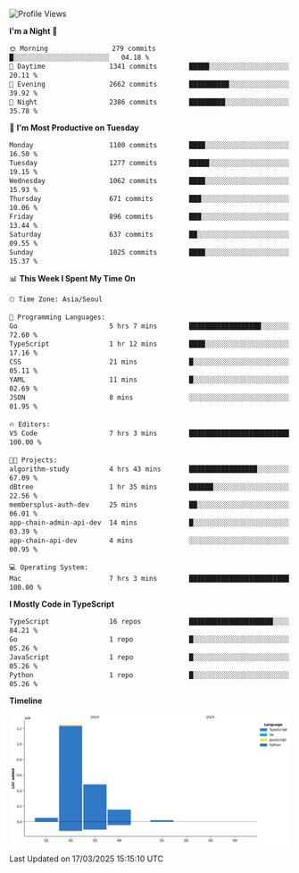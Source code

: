 <!--START_SECTION:waka-->
![Profile Views](http://img.shields.io/badge/Profile%20Views-58-blue)

**I'm a Night 🦉** 

```text
🌞 Morning                279 commits         █░░░░░░░░░░░░░░░░░░░░░░░░   04.18 % 
🌆 Daytime                1341 commits        █████░░░░░░░░░░░░░░░░░░░░   20.11 % 
🌃 Evening                2662 commits        ██████████░░░░░░░░░░░░░░░   39.92 % 
🌙 Night                  2386 commits        █████████░░░░░░░░░░░░░░░░   35.78 % 
```
📅 **I'm Most Productive on Tuesday** 

```text
Monday                   1100 commits        ████░░░░░░░░░░░░░░░░░░░░░   16.50 % 
Tuesday                  1277 commits        █████░░░░░░░░░░░░░░░░░░░░   19.15 % 
Wednesday                1062 commits        ████░░░░░░░░░░░░░░░░░░░░░   15.93 % 
Thursday                 671 commits         ███░░░░░░░░░░░░░░░░░░░░░░   10.06 % 
Friday                   896 commits         ███░░░░░░░░░░░░░░░░░░░░░░   13.44 % 
Saturday                 637 commits         ██░░░░░░░░░░░░░░░░░░░░░░░   09.55 % 
Sunday                   1025 commits        ████░░░░░░░░░░░░░░░░░░░░░   15.37 % 
```


📊 **This Week I Spent My Time On** 

```text
🕑︎ Time Zone: Asia/Seoul

💬 Programming Languages: 
Go                       5 hrs 7 mins        ██████████████████░░░░░░░   72.60 % 
TypeScript               1 hr 12 mins        ████░░░░░░░░░░░░░░░░░░░░░   17.16 % 
CSS                      21 mins             █░░░░░░░░░░░░░░░░░░░░░░░░   05.11 % 
YAML                     11 mins             █░░░░░░░░░░░░░░░░░░░░░░░░   02.69 % 
JSON                     8 mins              ░░░░░░░░░░░░░░░░░░░░░░░░░   01.95 % 

🔥 Editors: 
VS Code                  7 hrs 3 mins        █████████████████████████   100.00 % 

🐱‍💻 Projects: 
algorithm-study          4 hrs 43 mins       █████████████████░░░░░░░░   67.09 % 
dBtree                   1 hr 35 mins        ██████░░░░░░░░░░░░░░░░░░░   22.56 % 
membersplus-auth-dev     25 mins             ██░░░░░░░░░░░░░░░░░░░░░░░   06.01 % 
app-chain-admin-api-dev  14 mins             █░░░░░░░░░░░░░░░░░░░░░░░░   03.39 % 
app-chain-api-dev        4 mins              ░░░░░░░░░░░░░░░░░░░░░░░░░   00.95 % 

💻 Operating System: 
Mac                      7 hrs 3 mins        █████████████████████████   100.00 % 
```

**I Mostly Code in TypeScript** 

```text
TypeScript               16 repos            █████████████████████░░░░   84.21 % 
Go                       1 repo              █░░░░░░░░░░░░░░░░░░░░░░░░   05.26 % 
JavaScript               1 repo              █░░░░░░░░░░░░░░░░░░░░░░░░   05.26 % 
Python                   1 repo              █░░░░░░░░░░░░░░░░░░░░░░░░   05.26 % 
```



**Timeline**

![Lines of Code chart](https://raw.githubusercontent.com/piper-hyowon/piper-hyowon/main/assets/bar_graph.png)


 Last Updated on 17/03/2025 15:15:10 UTC
<!--END_SECTION:waka-->
